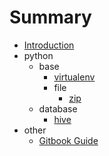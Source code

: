# Summary

* [Introduction](README.md)
* python
  * base
    * [virtualenv](python/base/virtualenv.md)
    * file
      * [zip](python/base/file/zip.md)
  * database
    * [hive](python/database/hive.md)
* other
  * [Gitbook Guide](Gitbook/Guide.md)
